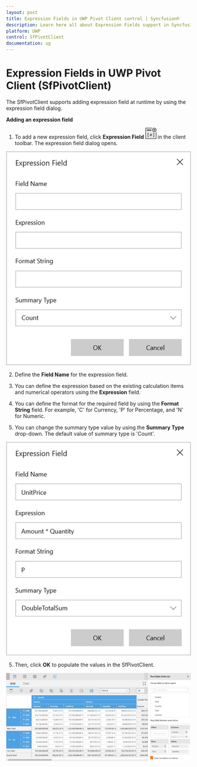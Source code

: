 ```yaml
---
layout: post
title: Expression Fields in UWP Pivot Client control | Syncfusion®
description: Learn here all about Expression Fields support in Syncfusion® UWP Pivot Client (SfPivotClient) control and more.
platform: UWP
control: SfPivotClient
documentation: ug
---
```


# Expression Fields in UWP Pivot Client (SfPivotClient)

The SfPivotClient supports adding expression field at runtime by using the expression field dialog.

**Adding an expression field**

1. To add a new expression field, click **Expression Field** ![](Expression-field_images/Expression-field-icon.png) in the client toolbar. The expression field dialog opens.

![Expression-field-image1](Expression-field_images/Expression-field-image1.png)

2. Define the **Field Name** for the expression field.

3. You can define the expression based on the existing calculation items and numerical operators using the **Expression** field.

4. You can define the format for the required field by using the **Format String** field. For example, 'C' for Currency, 'P' for Percentage, and 'N' for Numeric.

5. You can change the summary type value by using the **Summary Type** drop-down. The default value of summary type is 'Count'.

![Expression-field-image2](Expression-field_images/Expression-field-image2.png)

5. Then, click **OK** to populate the values in the SfPivotClient.

![Expression-field-image3](Expression-field_images/Expression-field-image3.png)
